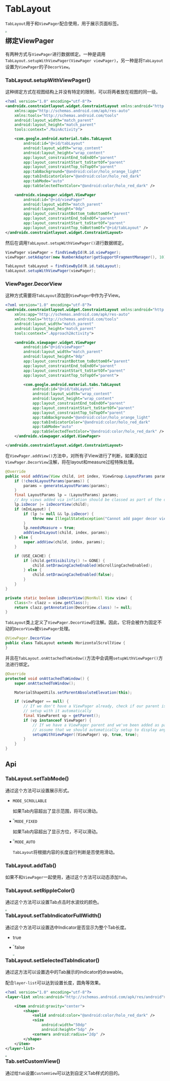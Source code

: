 # TabLayout

`TabLayout`用于和`ViewPager`配合使用，用于展示页面标签。

<img src="./images/TabLayout_with_ViewPager.gif" style="zoom:30%;"  align='left'/>

## 绑定ViewPager

有两种方式与`ViewPager`进行数据绑定。一种是调用`TabLayout.setupWithViewPager(ViewPager viewPager)`，另一种是将`TabLayout`设置为`ViewPager`的子`DecorView`。

### TabLayout.setupWithViewPager()

这种绑定方式在视图结构上并没有特定的限制，可以将两者放在视图的同一级。

```xml
<?xml version="1.0" encoding="utf-8"?>
<androidx.constraintlayout.widget.ConstraintLayout xmlns:android="http://schemas.android.com/apk/res/android"
    xmlns:app="http://schemas.android.com/apk/res-auto"
    xmlns:tools="http://schemas.android.com/tools"
    android:layout_width="match_parent"
    android:layout_height="match_parent"
    tools:context=".MainActivity">

    <com.google.android.material.tabs.TabLayout
        android:id="@+id/tabLayout"
        android:layout_width="wrap_content"
        android:layout_height="wrap_content"
        app:layout_constraintEnd_toEndOf="parent"
        app:layout_constraintStart_toStartOf="parent"
        app:layout_constraintTop_toTopOf="parent"
        app:tabBackground="@android:color/holo_orange_light"
        app:tabIndicatorColor="@android:color/holo_red_dark"
        app:tabMode="auto"
        app:tabSelectedTextColor="@android:color/holo_red_dark" />

    <androidx.viewpager.widget.ViewPager
        android:id="@+id/viewPager"
        android:layout_width="match_parent"
        android:layout_height="0dp"
        app:layout_constraintBottom_toBottomOf="parent"
        app:layout_constraintEnd_toEndOf="parent"
        app:layout_constraintStart_toStartOf="parent"
        app:layout_constraintTop_toBottomOf="@+id/tabLayout" />
</androidx.constraintlayout.widget.ConstraintLayout>
```

然后在调用`TabLayout.setupWithViewPager()`进行数据绑定。

```java
ViewPager viewPager = findViewById(R.id.viewPager);
viewPager.setAdapter(new NumberAdapter(getSupportFragmentManager(), 10));

TabLayout tabLayout = findViewById(R.id.tabLayout);
tabLayout.setupWithViewPager(viewPager);
```

### ViewPager.DecorView

这种方式需要将`TabLayout`添加到`ViewPager`中作为子View。

```xml
<?xml version="1.0" encoding="utf-8"?>
<androidx.constraintlayout.widget.ConstraintLayout xmlns:android="http://schemas.android.com/apk/res/android"
    xmlns:app="http://schemas.android.com/apk/res-auto"
    xmlns:tools="http://schemas.android.com/tools"
    android:layout_width="match_parent"
    android:layout_height="match_parent"
    tools:context=".Approach2Activity">

    <androidx.viewpager.widget.ViewPager
        android:id="@+id/viewPager"
        android:layout_width="match_parent"
        android:layout_height="0dp"
        app:layout_constraintBottom_toBottomOf="parent"
        app:layout_constraintEnd_toEndOf="parent"
        app:layout_constraintStart_toStartOf="parent"
        app:layout_constraintTop_toTopOf="parent">

        <com.google.android.material.tabs.TabLayout
            android:id="@+id/tabLayout"
            android:layout_width="wrap_content"
            android:layout_height="wrap_content"
            app:layout_constraintEnd_toEndOf="parent"
            app:layout_constraintStart_toStartOf="parent"
            app:layout_constraintTop_toTopOf="parent"
            app:tabBackground="@android:color/holo_orange_light"
            app:tabIndicatorColor="@android:color/holo_red_dark"
            app:tabMode="auto"
            app:tabSelectedTextColor="@android:color/holo_red_dark" />
    </androidx.viewpager.widget.ViewPager>

</androidx.constraintlayout.widget.ConstraintLayout>
```

在`ViewPager.addView()`方法中，对所有子View进行了判断，如果添加过`ViewPager.DecorView`注解，将在layout和measure过程特殊处理。

```java
@Override
public void addView(View child, int index, ViewGroup.LayoutParams params) {
    if (!checkLayoutParams(params)) {
        params = generateLayoutParams(params);
    }
    final LayoutParams lp = (LayoutParams) params;
    // Any views added via inflation should be classed as part of the decor
    lp.isDecor |= isDecorView(child);
    if (mInLayout) {
        if (lp != null && lp.isDecor) {
            throw new IllegalStateException("Cannot add pager decor view during layout");
        }
        lp.needsMeasure = true;
        addViewInLayout(child, index, params);
    } else {
        super.addView(child, index, params);
    }

    if (USE_CACHE) {
        if (child.getVisibility() != GONE) {
            child.setDrawingCacheEnabled(mScrollingCacheEnabled);
        } else {
            child.setDrawingCacheEnabled(false);
        }
    }
}

private static boolean isDecorView(@NonNull View view) {
    Class<?> clazz = view.getClass();
    return clazz.getAnnotation(DecorView.class) != null;
}
```

`TabLayout`类上定义了`ViewPager.DecorView`的注解。因此，它将会被作为固定不动的`DecorView`被`ViewPager`处理。

```java
@ViewPager.DecorView
public class TabLayout extends HorizontalScrollView {
}
```

并且在`TabLayout.onAttachedToWindow()`方法中会调用`setupWithViewPager()`方法进行绑定。

```java
@Override
protected void onAttachedToWindow() {
    super.onAttachedToWindow();

    MaterialShapeUtils.setParentAbsoluteElevation(this);

    if (viewPager == null) {
        // If we don't have a ViewPager already, check if our parent is a ViewPager to
        // setup with it automatically
        final ViewParent vp = getParent();
        if (vp instanceof ViewPager) {
            // If we have a ViewPager parent and we've been added as part of its decor, let's
            // assume that we should automatically setup to display any titles
            setupWithViewPager((ViewPager) vp, true, true);
        }
    }
}
```



## Api

### TabLayout.setTabMode()

通过这个方法可以设置展示形式。

* `MODE_SCROLLABLE`

  如果Tab内容超出了显示范围，将可以滑动。

  <img src="./images/TabLayout_TabMode_Scrollable.gif" style="zoom:30%;" align='left' />

* `MODE_FIXED`

  如果Tab内容超出了显示方位，不可以滑动。

  <img src="./images/TabLayout_TabMode_Fixed.gif" style="zoom:33%;" align='left'/>

* `MODE_AUTO`

  `TabLayout`将根据内容的长度自行判断是否使用滑动。

### TabLayout.addTab()

如果不和`ViewPager`一起使用，通过这个方法可以动态添加`Tab`。

### TabLayout.setRippleColor()

通过这个方法可以设置Tab点击时水波纹的颜色。

<img src="./images/TabLayout_RippleColor.gif" style="zoom:30%;" align='left'/>

### TabLayout.setTabIndicatorFullWidth()

通过这个方法可以设置选中Indicator是否显示为整个Tab长度。

* true

  <img src="./images/TabLayout_IndicatorFullWidth_true.gif" style="zoom:30%;" align='left'/>

* false

  <img src="./images/TabLayout_IndicatorFullWidth_false.gif" style="zoom:30%;" align='left'/>

### TabLayout.setSelectedTabIndicator()

通过这方法可以设置选中的Tab展示的indicator的drawable。

配合`layer-list`可以达到设置长度，圆角等效果。

```xml
<?xml version="1.0" encoding="utf-8"?>
<layer-list xmlns:android="http://schemas.android.com/apk/res/android">

    <item android:gravity="center">
        <shape>
            <solid android:color="@android:color/holo_red_dark" />
            <size
                android:width="50dp"
                android:height="5dp" />
            <corners android:radius="2dp" />
        </shape>
    </item>
</layer-list>
```

<img src="./images/TabLayout_Indicator_LayerList.gif" style="zoom:30%;" align='left'/>

### Tab.setCustomView()

通过给`Tab`设置`CustomView`可以达到自定义Tab样式的目的。